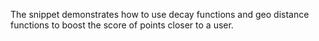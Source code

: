 The snippet demonstrates how to use decay functions and geo distance functions to boost the score of points closer to a user.
